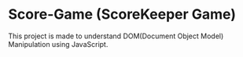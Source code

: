# Score-Game (ScoreKeeper Game)

This project is made to understand DOM(Document Object Model) Manipulation using JavaScript.
